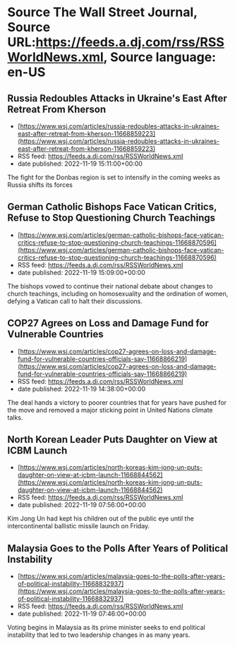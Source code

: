 # Source The Wall Street Journal, Source URL:https://feeds.a.dj.com/rss/RSSWorldNews.xml, Source language: en-US

## Russia Redoubles Attacks in Ukraine's East After Retreat From Kherson
 - [https://www.wsj.com/articles/russia-redoubles-attacks-in-ukraines-east-after-retreat-from-kherson-11668859223](https://www.wsj.com/articles/russia-redoubles-attacks-in-ukraines-east-after-retreat-from-kherson-11668859223)
 - RSS feed: https://feeds.a.dj.com/rss/RSSWorldNews.xml
 - date published: 2022-11-19 15:11:00+00:00

The fight for the Donbas region is set to intensify in the coming weeks as Russia shifts its forces

## German Catholic Bishops Face Vatican Critics, Refuse to Stop Questioning Church Teachings
 - [https://www.wsj.com/articles/german-catholic-bishops-face-vatican-critics-refuse-to-stop-questioning-church-teachings-11668870596](https://www.wsj.com/articles/german-catholic-bishops-face-vatican-critics-refuse-to-stop-questioning-church-teachings-11668870596)
 - RSS feed: https://feeds.a.dj.com/rss/RSSWorldNews.xml
 - date published: 2022-11-19 15:09:00+00:00

The bishops vowed to continue their national debate about changes to church teachings, including on homosexuality and the ordination of women, defying a Vatican call to halt their discussions.

## COP27 Agrees on Loss and Damage Fund for Vulnerable Countries
 - [https://www.wsj.com/articles/cop27-agrees-on-loss-and-damage-fund-for-vulnerable-countries-officials-say-11668866219](https://www.wsj.com/articles/cop27-agrees-on-loss-and-damage-fund-for-vulnerable-countries-officials-say-11668866219)
 - RSS feed: https://feeds.a.dj.com/rss/RSSWorldNews.xml
 - date published: 2022-11-19 14:38:00+00:00

The deal hands a victory to poorer countries that for years have pushed for the move and removed a major sticking point in United Nations climate talks.

## North Korean Leader Puts Daughter on View at ICBM Launch
 - [https://www.wsj.com/articles/north-koreas-kim-jong-un-puts-daughter-on-view-at-icbm-launch-11668844562](https://www.wsj.com/articles/north-koreas-kim-jong-un-puts-daughter-on-view-at-icbm-launch-11668844562)
 - RSS feed: https://feeds.a.dj.com/rss/RSSWorldNews.xml
 - date published: 2022-11-19 07:56:00+00:00

Kim Jong Un had kept his children out of the public eye until the intercontinental ballistic missile launch on Friday.

## Malaysia Goes to the Polls After Years of Political Instability
 - [https://www.wsj.com/articles/malaysia-goes-to-the-polls-after-years-of-political-instability-11668832937](https://www.wsj.com/articles/malaysia-goes-to-the-polls-after-years-of-political-instability-11668832937)
 - RSS feed: https://feeds.a.dj.com/rss/RSSWorldNews.xml
 - date published: 2022-11-19 07:46:00+00:00

Voting begins in Malaysia as its prime minister seeks to end political instability that led to two leadership changes in as many years.
